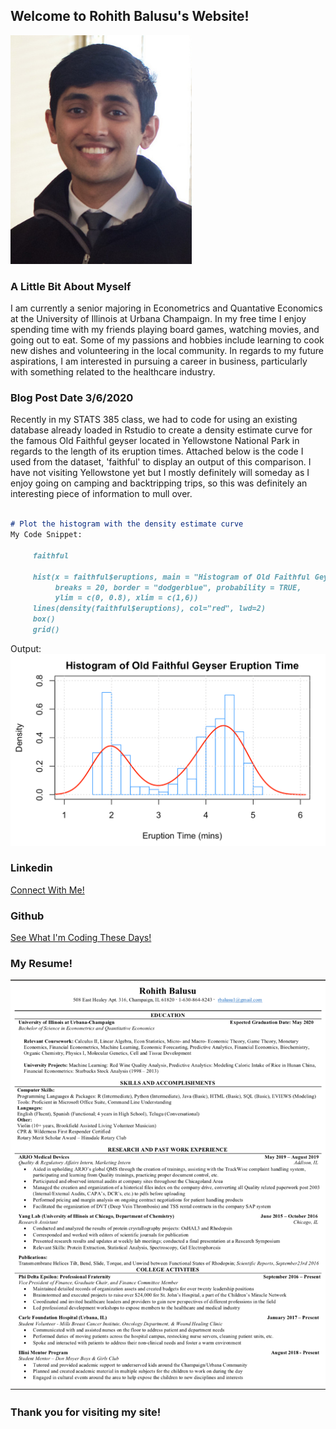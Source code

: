 ## Welcome to Rohith Balusu's Website!

![](Rohith.png)

### A Little Bit About Myself

I am currently a senior majoring in Econometrics and Quantative Economics at the University of Illinois at Urbana Champaign. In my free time I enjoy spending time with my friends playing board games, watching movies, and going out to eat. Some of my passions and hobbies include learning to cook new dishes and volunteering in the local community. In regards to my future aspirations, I am interested in pursuing a career in business, particularly with something related to the healthcare industry. 

### Blog Post Date 3/6/2020

Recently in my STATS 385 class, we had to code for using an existing database already loaded in Rstudio to create a density estimate curve for the famous Old Faithful geyser located in Yellowstone National Park in regards to the length of its eruption times. Attached below is the code I used from the dataset, 'faithful' to display an output of this comparison. I have not visiting Yellowstone yet but I mostly definitely will someday as I enjoy going on camping and backtripping trips, so this was definitely an interesting piece of information to mull over.

```markdown

# Plot the histogram with the density estimate curve
My Code Snippet: 

     faithful

     hist(x = faithful$eruptions, main = "Histogram of Old Faithful Geyser Eruption Time", xlab = "Eruption Time (mins)",
          breaks = 20, border = "dodgerblue", probability = TRUE,
          ylim = c(0, 0.8), xlim = c(1,6))
     lines(density(faithful$eruptions), col="red", lwd=2)
     box()
     grid()

```
Output: 
![](Code%20output.png)

### Linkedin
[Connect With Me!](https://www.linkedin.com/in/rohith-balusu-4991a1173/) 

### Github
[See What I'm Coding These Days!](https://github.com/brohith123?tab=overview&from=2018-12-01&to=2018-12-31)

### My Resume!
![](Resume.png)

### Thank you for visiting my site!
